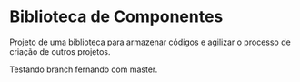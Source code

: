 # Biblioteca de Componentes
Projeto de uma biblioteca para armazenar códigos e agilizar o processo de criação de outros projetos.

Testando branch fernando com master.
